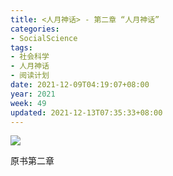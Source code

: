 ```yaml
---
title: <人月神话> - 第二章 “人月神话”
categories:
- SocialScience
tags:
- 社会科学
- 人月神话
- 阅读计划
date: 2021-12-09T04:19:07+08:00
year: 2021
week: 49
updated: 2021-12-13T07:35:33+08:00
---
```


![](https://cdn.jsdelivr.net/gh/HaoweiCh/imgs/4DF63DBDC5D7372750DA02418780642E42E21AD4.webp)

<!-- more -->

原书第二章